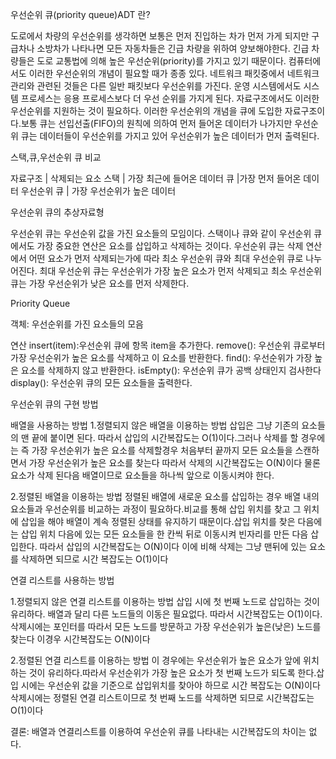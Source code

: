 우선순위 큐(priority queue)ADT 란? 


도로에서 차량의 우선순위를 생각하면 보통은 먼저 진입하는 차가 먼저 가게 되지만 구급차나 소방차가 나타나면 모든 자동차들은 긴급 차량을 위하여 양보해야한다.
긴급 차량들은 도로 교통법에 의해 높은 우선순위(priority)를 가지고 있기 때문이다. 컴퓨터에서도 이러한 우선순위의 개념이 필요할 때가 종종 있다.
네트워크 패킷중에서 네트워크 관리와 관련된 것들은 다른 일반 패킷보다 우선순위를 가진다. 운영 시스템에서도 시스템 프로세스는 응용 프로세스보다 더 우선 순위를 가지게 된다.
자료구조에서도 이러한 우선순위를 지원하는 것이 필요하다. 이러한 우선순위의 개념을 큐에 도입한 자료구조이다.보통 큐는 선입선출(FIFO)의 원칙에 의하여 먼저 들어온 데이터가 나가지만
우선순위 큐는 데이터들이 우선순위를 가지고 있어 우선순위가 높은 데이터가 먼저 출력된다.
   
스택,큐,우선순위 큐 비교

자료구조          | 삭제되는 요소
스택             | 가장 최근에 들어온 데이터
 큐              |가장 먼저 들어온 데이터
우선순위 큐       | 가장 우선순위가 높은 데이터

우선순위 큐의 추상자료형

우선순위 큐는 우선순위 값을 가진 요소들의 모임이다. 스택이나 큐와 같이 우선순위 큐에서도 가장 중요한 연산은 요소를 삽입하고 삭제하는 것이다. 우선순위 큐는 
삭제 연산에서 어떤 요소가 먼저 삭제되는가에 따라 최소 우선순위 큐와 최대 우선순위 큐로 나누어진다. 최대 우선순위 큐는 우선순위가 가장 높은 요소가 먼저 삭제되고
최소 우선순위 큐는 가장 우선순위가 낮은 요소를 먼저 삭제한다.


Priority Queue

객체: 우선순위를 가진 요소들의 모음

연산  insert(item):우선순위 큐에 항목 item을 추가한다.
      remove(): 우선순위 큐로부터 가장 우선순위가 높은 요소를 삭제하고 이 요소를 반환한다.
      find(): 우선순위가 가장 높은 요소를 삭제하지 않고 반환한다.
      isEmpty(): 우선순위 큐가 공백 상태인지 검사한다
      display(): 우선순위 큐의 모든 요소들을 출력한다.

 

우선순위 큐의 구현 방법

배열을 사용하는 방법
1.정렬되지 않은 배열을 이용하는 방법
삽입은 그냥 기존의 요소들의 맨 끝에 붙이면 된다. 따라서 삽입의 시간복잡도는 O(1)이다.그러나 삭제를 할 경우에는 즉 가장 우선순위가 높은 요소를 삭제할경우
처음부터 끝까지 모든 요소들을 스캔하면서 가장 우선순위가 높은 요소를 찾는다 따라서 삭제의 시간복잡도는 O(N)이다 물론 요소가 삭제 된다음 배열이므로 요소들을
하나씩 앞으로 이동시켜야 한다.


2.정렬된 배열을 이용하는 방법
정렬된 배열에 새로운 요소를 삽입하는 경우 배열 내의 요소들과 우선순위를 비교하는 과정이 필요하다.비교를 통해 삽입 위치를 찾고 그 위치에 삽입을 해야 배열이 
계속 정렬된 상태를 유지하기 때문이다.삽입 위치를 찾은 다음에는 삽입 위치 다음에 있는 모든 요소들을 한 칸씩 뒤로 이동시켜 빈자리를 만든 다음 삽입한다. 
따라서 삽입의 시간복잡도는 O(N)이다 이에 비해 삭제는 그냥 맨뒤에 있는 요소를 삭제하면 되므로 시간 복잡도는 O(1)이다


연결 리스트를 사용하는 방법

1.정렬되지 않은 연결 리스트를 이용하는 방법
삽입 시에 첫 번째 노드로 삽입하는 것이 유리하다. 배열과 달리 다른 노드들의 이동은 필요없다. 따라서 시간복잡도는 O(1)이다.삭제시에는 포인터를 따라서 
모든 노드를 방문하고 가장 우선순위가 높은(낮은) 노드를 찾는다 이경우 시간복잡도는 O(N)이다 

2.정렬된 연결 리스트를 이용하는 방법
이 경우에는 우선순위가 높은 요소가 앞에 위치하는 것이 유리하다.따라서 우선순위가 가장 높은 요소가 첫 번째 노드가 되도록 한다.삽입 시에는 우선순위 값을 기준으로 삽입위치를
찾아야 하므로 시간 복잡도는 O(N)이다 삭제시에는 정렬된 연결 리스트이므로 첫 번째 노드를 삭제하면 되므로 시간복잡도는 O(1)이다

결론: 배열과 연결리스트를 이용하여 우선순위 큐를 나타내는 시간복잡도의 차이는 없다.


      
